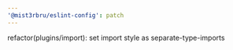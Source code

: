 ```yaml
---
'@mist3rbru/eslint-config': patch
---
```


refactor(plugins/import): set import style as separate-type-imports
